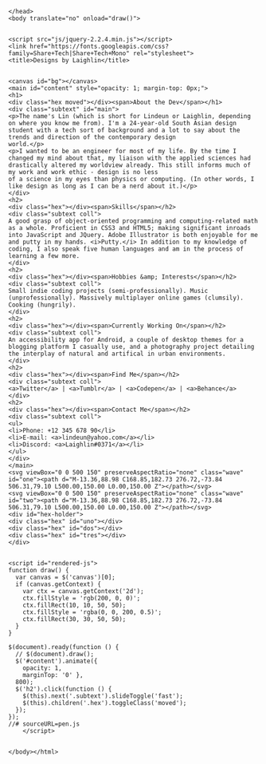 
    </head>
    <body translate="no" onload="draw()">
    
    
    <script src="js/jquery-2.2.4.min.js"></script>
    <link href="https://fonts.googleapis.com/css?family=Share+Tech|Share+Tech+Mono" rel="stylesheet">
    <title>Designs by Laighlin</title>
    
    
    <canvas id="bg"></canvas>
    <main id="content" style="opacity: 1; margin-top: 0px;">
    <h1>
    <div class="hex moved"></div><span>About the Dev</span></h1>
    <div class="subtext" id="main">
    <p>The name's Lin (which is short for Lindeun or Laighlin, depending on where you know me from). I'm a 24-year-old South Asian design student with a tech sort of background and a lot to say about the trends and direction of the contemporary design
    world.</p>
    <p>I wanted to be an engineer for most of my life. By the time I changed my mind about that, my liaison with the applied sciences had drastically altered my worldview already. This still informs much of my work and work ethic - design is no less
    of a science in my eyes than physics or computing. (In other words, I like design as long as I can be a nerd about it.)</p>
    </div>
    <h2>
    <div class="hex"></div><span>Skills</span></h2>
    <div class="subtext coll">
    A good grasp of object-oriented programming and computing-related math as a whole. Proficient in CSS3 and HTML5; making significant inroads into JavaScript and JQuery. Adobe Illustrator is both enjoyable for me and putty in my hands. <i>Putty.</i> In addition to my knowledge of coding, I also speak five human languages and am in the process of learning a few more.
    </div>
    <h2>
    <div class="hex"></div><span>Hobbies &amp; Interests</span></h2>
    <div class="subtext coll">
    Small indie coding projects (semi-professionally). Music (unprofessionally). Massively multiplayer online games (clumsily). Cooking (hungrily).
    </div>
    <h2>
    <div class="hex"></div><span>Currently Working On</span></h2>
    <div class="subtext coll">
    An accessibility app for Android, a couple of desktop themes for a blogging platform I casually use, and a photography project detailing the interplay of natural and artifical in urban environments.
    </div>
    <h2>
    <div class="hex"></div><span>Find Me</span></h2>
    <div class="subtext coll">
    <a>Twitter</a> | <a>Tumblr</a> | <a>Codepen</a> | <a>Behance</a>
    </div>
    <h2>
    <div class="hex"></div><span>Contact Me</span></h2>
    <div class="subtext coll">
    <ul>
    <li>Phone: +12 345 678 90</li>
    <li>E-mail: <a>lindeun@yahoo.com</a></li>
    <li>Discord: <a>Laighlin#0371</a></li>
    </ul>
    </div>
    </main>
    <svg viewBox="0 0 500 150" preserveAspectRatio="none" class="wave" id="one"><path d="M-13.36,88.98 C168.85,182.73 276.72,-73.84 506.31,79.10 L500.00,150.00 L0.00,150.00 Z"></path></svg>
    <svg viewBox="0 0 500 150" preserveAspectRatio="none" class="wave" id="two"><path d="M-13.36,88.98 C168.85,182.73 276.72,-73.84 506.31,79.10 L500.00,150.00 L0.00,150.00 Z"></path></svg>
    <div id="hex-holder">
    <div class="hex" id="uno"></div>
    <div class="hex" id="dos"></div>
    <div class="hex" id="tres"></div>
    </div>
    
    
    <script id="rendered-js">
    function draw() {
      var canvas = $('canvas')[0];
      if (canvas.getContext) {
        var ctx = canvas.getContext('2d');
        ctx.fillStyle = 'rgb(200, 0, 0)';
        ctx.fillRect(10, 10, 50, 50);
        ctx.fillStyle = 'rgba(0, 0, 200, 0.5)';
        ctx.fillRect(30, 30, 50, 50);
      }
    }
    
    $(document).ready(function () {
      // $(document).draw();
      $('#content').animate({
        opacity: 1,
        marginTop: '0' },
      800);
      $('h2').click(function () {
        $(this).next('.subtext').slideToggle('fast');
        $(this).children('.hex').toggleClass('moved');
      });
    });
    //# sourceURL=pen.js
        </script>
    
    
    </body></html>


<!--
### Hi there 👋



**iperedaagirre/iperedaagirre** is a ✨ _special_ ✨ repository because its `README.md` (this file) appears on your GitHub profile.

Here are some ideas to get you started:

- 🔭 I’m currently working on ...
- 🌱 I’m currently learning ...
- 👯 I’m looking to collaborate on ...
- 🤔 I’m looking for help with ...
- 💬 Ask me about ...
- 📫 How to reach me: ...
- 😄 Pronouns: ...
- ⚡ Fun fact: ...
-->
